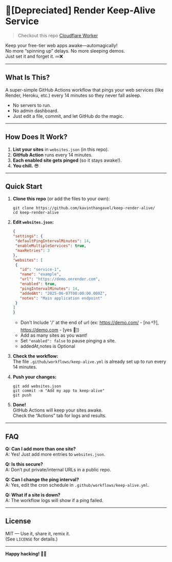 # 🚀[Depreciated] Render Keep-Alive Service

> Checkout this repo [Cloudflare Worker](https://github.com/kavinthangavel/cloudflare-render-ping)

Keep your free-tier web apps awake—automagically!  
No more “spinning up” delays. No more sleeping demos.  
Just set it and forget it. 💤❌

---

## What Is This?

A super-simple GitHub Actions workflow that pings your web services (like Render, Heroku, etc.) every 14 minutes so they never fall asleep.

- No servers to run.
- No admin dashboard.
- Just edit a file, commit, and let GitHub do the magic.

---

## How Does It Work?

1. **List your sites** in `websites.json` (in this repo).
2. **GitHub Action** runs every 14 minutes.
3. **Each enabled site gets pinged** (so it stays awake!).
4. **You chill.** 😎

---

## Quick Start

1. **Clone this repo** (or add the files to your own):

   ```pwsh
   git clone https://github.com/kavinthangavel/keep-render-alive/
   cd keep-render-alive
   ```

2. **Edit `websites.json`:**

   ```json
   {
   "settings": {
    "defaultPingIntervalMinutes": 14,
    "enableMultipleServices": true,
    "maxRetries": 3
   },
   "websites": [
    {
      "id": "service-1",
      "name": "example",
      "url": "https://demo.onrender.com",
      "enabled": true,
      "pingIntervalMinutes": 14,
      "addedAt": "2025-06-07T00:00:00.000Z",
      "notes": "Main application endpoint"
    }
   ]
   }
   ```
   - Don't Include '/' at the end of url (ex: https://demo.com/ - [no 👎], https://demo.com - [yes 🫰])
   - Add as many sites as you want!
   - Set `"enabled": false` to pause pinging a site.
   - addedAt,notes is Optional

3. **Check the workflow:**  
   The file `.github/workflows/keep-alive.yml` is already set up to run every 14 minutes.

4. **Push your changes:**

   ```pwsh
   git add websites.json
   git commit -m "Add my app to keep-alive"
   git push
   ```

5. **Done!**  
   GitHub Actions will keep your sites awake.  
   Check the “Actions” tab for logs and results.

---

## FAQ

**Q: Can I add more than one site?**  
A: Yes! Just add more entries to `websites.json`.

**Q: Is this secure?**  
A: Don’t put private/internal URLs in a public repo.

**Q: Can I change the ping interval?**  
A: Yes, edit the cron schedule in `.github/workflows/keep-alive.yml`.

**Q: What if a site is down?**  
A: The workflow logs will show if a ping failed.

---

## License

MIT — Use it, share it, remix it.  
(See `LICENSE` for details.)

---

**Happy hacking! 🚦✨**

